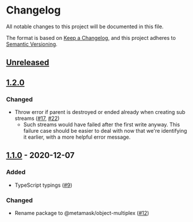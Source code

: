 # Changelog
All notable changes to this project will be documented in this file.

The format is based on [Keep a Changelog](https://keepachangelog.com/en/1.0.0/),
and this project adheres to [Semantic Versioning](https://semver.org/spec/v2.0.0.html).

## [Unreleased]

## [1.2.0]
### Changed
- Throw error if parent is destroyed or ended already when creating sub streams ([#17](https://github.com/MetaMask/object-multiplex/pull/17), [#22](https://github.com/MetaMask/object-multiplex/pull/22))
  - Such streams would have failed after the first write anyway. This failure case should be easier to deal with now that we're identifying it earlier, with a more helpful error message.

## [1.1.0] - 2020-12-07
### Added
- TypeScript typings ([#9](https://github.com/MetaMask/object-multiplex/pull/9))

### Changed
- Rename package to @metamask/object-multiplex ([#12](https://github.com/MetaMask/object-multiplex/pull/12))

[Unreleased]: https://github.com/MetaMask/object-multiplex/compare/v1.2.0...HEAD
[1.2.0]: https://github.com/MetaMask/object-multiplex/compare/v1.1.0...v1.2.0
[1.1.0]: https://github.com/MetaMask/object-multiplex/releases/tag/v1.1.0
